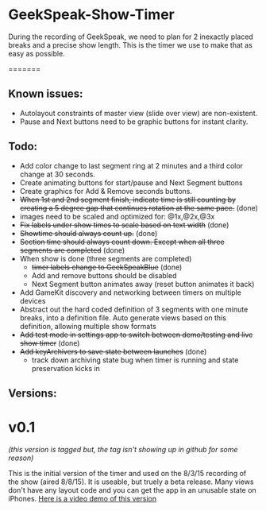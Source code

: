 # GeekSpeak-Show-Timer

During the recording of GeekSpeak, we need to plan for 2 inexactly placed breaks and a precise show length.  This is the timer we use to make that as easy as possible.

=======

## Known issues:
- Autolayout constraints of master view (slide over view) are non-existent.
- Pause and Next buttons need to be graphic buttons for instant clarity.

## Todo:

- Add color change to last segment ring at 2 minutes and a third color change at 30 seconds.
- Create animating buttons for start/pause and Next Segment buttons
- Create graphics for Add & Remove seconds buttons.
- ~~When 1st and 2nd segment finish, indicate time is still counting by creating a 5 degree gap that continues rotation at the same pace.~~ (done)
- images need to be scaled and optimized for: @1x,@2x,@3x
- ~~Fix labels under show times to scale based on text width~~ (done)
- ~~Showtime should always count up.~~ (done)
- ~~Section time should always count down. Except when all three segments are completed~~ (done)
- When show is done (three segments are completed)
	- ~~timer labels change to GeekSpeakBlue~~ (done)
	- Add and remove buttons should be disabled
	- Next Segment button animates away (reset button animates it back)
- Add GameKit discovery and networking between timers on multiple devices
- Abstract out the hard coded definition of 3 segments with one minute breaks, into a definition file. Auto generate views based on this definition, allowing multiple show formats
- ~~Add test mode in settings app to switch between demo/testing and live show timer~~ (done)
- ~~Add keyArchivers to save state between launches~~ (done)
	- track down archiving state bug when timer is running and state preservation kicks in

## Versions:
# v0.1
_(this version is tagged but, the tag isn't showing up in github for some reason)_

This is the initial version of the timer and used on the 8/3/15 recording of the show (aired 8/8/15).  It is useable, but truely a beta release.  Many views don't have any layout code and you can get the app in an unusable state on iPhones. [Here is a video demo of this version](https://www.youtube.com/watch?v=kwDyj1H7LJw)
